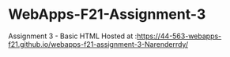 # WebApps-F21-Assignment-3
Assignment 3 - Basic HTML
Hosted at :https://44-563-webapps-f21.github.io/webapps-f21-assignment-3-Narenderrdy/
